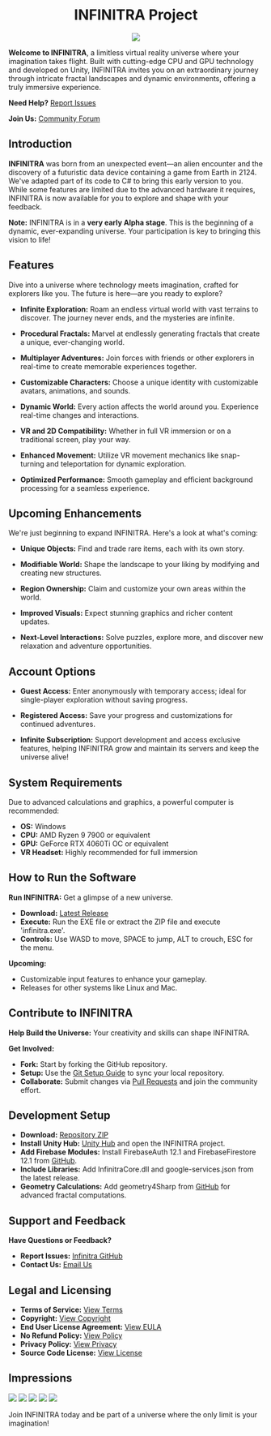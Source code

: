 <center>

<h1>INFINITRA Project</h1>

<img src="images/infinitra-logo01-small.png" />

</center>

**Welcome to INFINITRA**, a limitless virtual reality universe where your imagination takes flight. Built with cutting-edge CPU and GPU technology and developed on Unity, INFINITRA invites you on an extraordinary journey through intricate fractal landscapes and dynamic environments, offering a truly immersive experience.

**Need Help?** [Report Issues](https://github.com/richardbogad/INFINITRA/issues)

**Join Us:** [Community Forum](https://github.com/richardbogad/infinitra/discussions)

Introduction
------------

**INFINITRA** was born from an unexpected event—an alien encounter and the discovery of a futuristic data device containing a game from Earth in 2124. We've adapted part of its code to C# to bring this early version to you. While some features are limited due to the advanced hardware it requires, INFINITRA is now available for you to explore and shape with your feedback.

**Note:** INFINITRA is in a **very early Alpha stage**. This is the beginning of a dynamic, ever-expanding universe. Your participation is key to bringing this vision to life!

Features
--------

Dive into a universe where technology meets imagination, crafted for explorers like you. The future is here—are you ready to explore?

- **Infinite Exploration:** Roam an endless virtual world with vast terrains to discover. The journey never ends, and the mysteries are infinite.

- **Procedural Fractals:** Marvel at endlessly generating fractals that create a unique, ever-changing world.

- **Multiplayer Adventures:** Join forces with friends or other explorers in real-time to create memorable experiences together.

- **Customizable Characters:** Choose a unique identity with customizable avatars, animations, and sounds.

- **Dynamic World:** Every action affects the world around you. Experience real-time changes and interactions.

- **VR and 2D Compatibility:** Whether in full VR immersion or on a traditional screen, play your way.

- **Enhanced Movement:** Utilize VR movement mechanics like snap-turning and teleportation for dynamic exploration.

- **Optimized Performance:** Smooth gameplay and efficient background processing for a seamless experience.

Upcoming Enhancements
---------------------

We're just beginning to expand INFINITRA. Here's a look at what's coming:

- **Unique Objects:** Find and trade rare items, each with its own story.

- **Modifiable World:** Shape the landscape to your liking by modifying and creating new structures.

- **Region Ownership:** Claim and customize your own areas within the world.

- **Improved Visuals:** Expect stunning graphics and richer content updates.

- **Next-Level Interactions:** Solve puzzles, explore more, and discover new relaxation and adventure opportunities.

Account Options
---------------

- **Guest Access:** Enter anonymously with temporary access; ideal for single-player exploration without saving progress.

- **Registered Access:** Save your progress and customizations for continued adventures.

- **Infinite Subscription:** Support development and access exclusive features, helping INFINITRA grow and maintain its servers and keep the universe alive!

System Requirements
-------------------

Due to advanced calculations and graphics, a powerful computer is recommended:

- **OS:** Windows
- **CPU:** AMD Ryzen 9 7900 or equivalent
- **GPU:** GeForce RTX 4060Ti OC or equivalent
- **VR Headset:** Highly recommended for full immersion

How to Run the Software
-----------------------
**Run INFINITRA:** Get a glimpse of a new universe.

- **Download:** [Latest Release](https://github.com/richardbogad/infinitra/releases/)
- **Execute:** Run the EXE file or extract the ZIP file and execute 'infinitra.exe'.
- **Controls:** Use WASD to move, SPACE to jump, ALT to crouch, ESC for the menu.

**Upcoming:** 
- Customizable input features to enhance your gameplay.
- Releases for other systems like Linux and Mac.

Contribute to INFINITRA
-----------------------

**Help Build the Universe:** Your creativity and skills can shape INFINITRA.

**Get Involved:**
- **Fork:** Start by forking the GitHub repository.
- **Setup:** Use the [Git Setup Guide](https://help.github.com/articles/set-up-git) to sync your local repository.
- **Collaborate:** Submit changes via [Pull Requests](https://help.github.com/articles/using-pull-requests) and join the community effort.

Development Setup
-----------------

- **Download:** [Repository ZIP](https://github.com/richardbogad/INFINITRA/archive/master.zip)
- **Install Unity Hub:** [Unity Hub](https://unity.com/download) and open the INFINITRA project.
- **Add Firebase Modules:** Install FirebaseAuth 12.1 and FirebaseFirestore 12.1 from [GitHub](https://github.com/firebase/firebase-unity-sdk/releases).
- **Include Libraries:** Add InfinitraCore.dll and google-services.json from the latest release.
- **Geometry Calculations:** Add geometry4Sharp from [GitHub](https://github.com/NewWheelTech/geometry4Sharp) for advanced fractal computations.

Support and Feedback
--------------------
**Have Questions or Feedback?**
- **Report Issues:** [Infinitra GitHub](https://github.com/richardbogad/INFINITRA/issues)
- **Contact Us:** [Email Us](mailto:infinitra.world@gmail.com)

Legal and Licensing
-------------------
- **Terms of Service:** [View Terms](TERMS.md)
- **Copyright:** [View Copyright](COPYRIGHT.md)
- **End User License Agreement:** [View EULA](EULA.md)
- **No Refund Policy:** [View Policy](NOREFUND.md)
- **Privacy Policy:** [View Privacy](PRIVACY.md)
- **Source Code License:** [View License](LICENSE.txt)

Impressions
-----------
<img src="images/inworld1.jpg" />
<img src="images/inworld2.jpg" />
<img src="images/inworld3.jpg" />
<img src="images/inworld4.jpg" />
<img src="images/iso1.jpg" />

Join INFINITRA today and be part of a universe where the only limit is your imagination!
